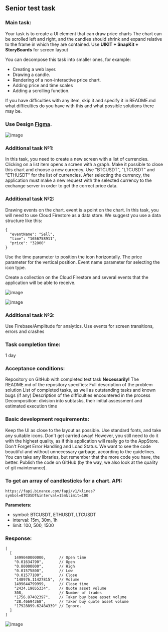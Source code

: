 ## Senior test task 

### Main task:
Your task is to create a UI element that can draw price charts
The chart can be scrolled left and right, and the candles should shrink and expand relative to the frame in which they are contained.
Use **UIKIT + SnapKit + StoryBoards** for screen layout

You can decompose this task into smaller ones, for example:
- Creating a web layer.
- Drawing a candle.
- Rendering of a non-interactive price chart.
- Adding price and time scales
- Adding a scrolling function.

If you have difficulties with any item, skip it and specify it in README.md what difficulties do you have with this and what possible solutions there may be.

### Use Design [Figma](https://www.figma.com/file/uVCfFE9Jylx3UteucIbH8i/Candlestick-Chart-Test?node-id=408%3A123).

![image](https://user-images.githubusercontent.com/29371921/175809761-263f4fc7-e918-4884-9ba6-5debb4a7b72d.png)

### Additional task №1:
In this task, you need to create a new screen with a list of currencies.
Clicking on a list item opens a screen with a graph. Make it possible to close this chart and choose a new currency.
Use "BTCUSDT", "LTCUSDT" and "ETHUSDT" for the list of currencies.
After selecting the currency, the application must make a new request with the selected currency to the exchange server in order to get the correct price data.

### Additional task №2:
Drawing events on the chart. event is a point on the chart.
In this task, you will need to use Cloud Firestore as a data store.
We suggest you use a data structure like this:

```
{
  "eventName": "Sell",
  "time": "1656758911",
  "price": "32800"
}
```

Use the time parameter to position the icon horizontally. The price parameter for the vertical position. Event name parameter for selecting the icon type.

Create a collection on the Cloud Firestore and several events that the application will be able to receive.

![image](https://user-images.githubusercontent.com/29371921/176998095-40deac07-f546-4b8d-a6c3-bd752a18b8e5.png)


![image](https://user-images.githubusercontent.com/29371921/175809836-08f29925-7ade-4e4a-a218-1aae0c377cd2.png)


### Additional task №3:
Use Firebase/Amplitude for analytics.
Use events for screen transitions, errors and crashes

### Task completion time:
1 day

### Acceptance conditions:
Repository on GitHub with completed test task
**Necessarily!** The README.md of the repository specifies:
Full description of the problem solution
List of completed tasks, as well as outstanding tasks and known bugs (if any)
Description of the difficulties encountered in the process
Decomposition: division into subtasks, their initial assessment and estimated execution time

### Basic development requirements:
Keep the UI as close to the layout as possible.
Use standard fonts, and take any suitable icons.
Don't get carried away! However, you still need to do it with the highest quality, as if this application will really go to the AppStore.
Don't Forget Error Handling and Load Status.
We want to see the code beautiful and without unnecessary garbage, according to the guidelines.
You can take any libraries, but remember that the more code you have, the better.
Publish the code on GitHub (by the way, we also look at the quality of git maintenance).

### To get an array of candlesticks for a chart. API:
```
https://fapi.binance.com/fapi/v1/klines?symbol=BTCUSDT&interval=15m&limit=100
```
**Parameters:**
- symbol: BTCUSDT, ETHUSDT, LTCUSDT
- interval: 15m, 30m, 1h
- limit: 100, 500, 1500

### Response:
```
[
  [
    1499040000000,      // Open time
    "0.01634790",       // Open
    "0.80000000",       // High
    "0.01575800",       // Low
    "0.01577100",       // Close
    "148976.11427815",  // Volume
    1499644799999,      // Close time
    "2434.19055334",    // Quote asset volume
    308,                // Number of trades
    "1756.87402397",    // Taker buy base asset volume
    "28.46694368",      // Taker buy quote asset volume
    "17928899.62484339" // Ignore.
  ]
]
```

![image](https://user-images.githubusercontent.com/29371921/175809851-7bf28f3d-f9be-40b3-9a65-e3ab535849ef.png)


